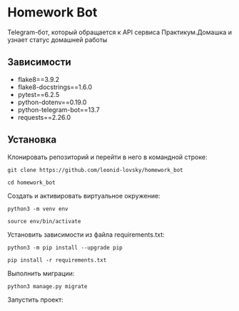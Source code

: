 # Homework Bot
Telegram-бот, который обращается к API сервиса Практикум.Домашка и узнает статус домашней работы

## Зависимости
- flake8==3.9.2
- flake8-docstrings==1.6.0
- pytest==6.2.5
- python-dotenv==0.19.0
- python-telegram-bot==13.7
- requests==2.26.0

## Установка
Клонировать репозиторий и перейти в него в командной строке:

```
git clone https://github.com/leonid-lovsky/homework_bot
```

```
cd homework_bot
```

Создать и активировать виртуальное окружение:

```
python3 -m venv env
```

```
source env/bin/activate
```

Установить зависимости из файла requirements.txt:

```
python3 -m pip install --upgrade pip
```

```
pip install -r requirements.txt
```

Выполнить миграции:

```
python3 manage.py migrate
```

Запустить проект:

```
python3 manage.py runserver
```

